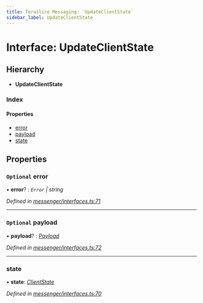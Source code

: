 ```yaml
---
title: Teraslice Messaging: `UpdateClientState`
sidebar_label: UpdateClientState
---
```


# Interface: UpdateClientState

## Hierarchy

* **UpdateClientState**

### Index

#### Properties

* [error](updateclientstate.md#optional-error)
* [payload](updateclientstate.md#optional-payload)
* [state](updateclientstate.md#state)

## Properties

### `Optional` error

• **error**? : *`Error` | string*

*Defined in [messenger/interfaces.ts:71](https://github.com/terascope/teraslice/blob/a2250fb9/packages/teraslice-messaging/src/messenger/interfaces.ts#L71)*

___

### `Optional` payload

• **payload**? : *[Payload](payload.md)*

*Defined in [messenger/interfaces.ts:72](https://github.com/terascope/teraslice/blob/a2250fb9/packages/teraslice-messaging/src/messenger/interfaces.ts#L72)*

___

###  state

• **state**: *[ClientState](../enums/clientstate.md)*

*Defined in [messenger/interfaces.ts:70](https://github.com/terascope/teraslice/blob/a2250fb9/packages/teraslice-messaging/src/messenger/interfaces.ts#L70)*
